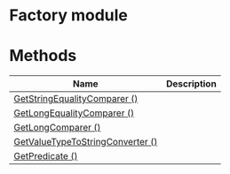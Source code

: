 # Factory module

# Methods

|Name|Description|
|-|-|
|[GetStringEqualityComparer ()](./GetStringEqualityComparer.md)||
|[GetLongEqualityComparer ()](./GetLongEqualityComparer.md)||
|[GetLongComparer ()](./GetLongComparer.md)||
|[GetValueTypeToStringConverter ()](./GetValueTypeToStringConverter.md)||
|[GetPredicate ()](./GetPredicate.md)||
